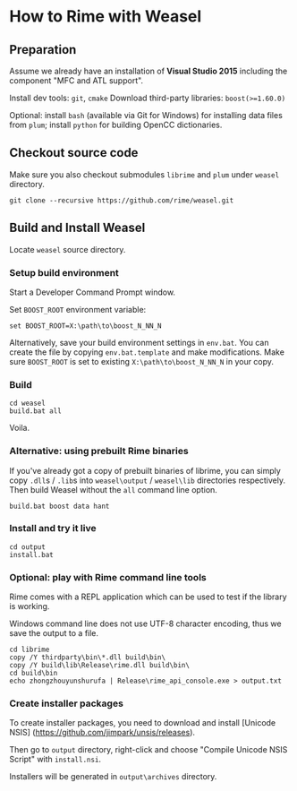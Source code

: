 # How to Rime with Weasel

## Preparation

Assume we already have an installation of **Visual Studio 2015** including the component "MFC and ATL support".

Install dev tools: `git`, `cmake`
Download third-party libraries: `boost(>=1.60.0)`

Optional:
install `bash` (available via Git for Windows) for installing data files from `plum`;
install `python` for building OpenCC dictionaries.

## Checkout source code

Make sure you also checkout submodules `librime` and `plum` under `weasel` directory.

```batch
git clone --recursive https://github.com/rime/weasel.git
```

## Build and Install Weasel

Locate `weasel` source directory.

### Setup build environment

Start a Developer Command Prompt window.

Set `BOOST_ROOT` environment variable:

```batch
set BOOST_ROOT=X:\path\to\boost_N_NN_N
```

Alternatively, save your build environment settings in `env.bat`.
You can create the file by copying `env.bat.template` and make modifications.
Make sure `BOOST_ROOT` is set to existing `X:\path\to\boost_N_NN_N` in your copy.

### Build

```batch
cd weasel
build.bat all
```

Voila.

### Alternative: using prebuilt Rime binaries

If you've already got a copy of prebuilt binaries of librime,
you can simply copy `.dll`s / `.lib`s into `weasel\output` / `weasel\lib` directories respectively.
Then build Weasel without the `all` command line option.

```batch
build.bat boost data hant
```

### Install and try it live

```batch
cd output
install.bat
```

### Optional: play with Rime command line tools

Rime comes with a REPL application which can be used to test if the library is working.

Windows command line does not use UTF-8 character encoding, thus we save the output to a file.

```batch
cd librime
copy /Y thirdparty\bin\*.dll build\bin\
copy /Y build\lib\Release\rime.dll build\bin\
cd build\bin
echo zhongzhouyunshurufa | Release\rime_api_console.exe > output.txt
```

### Create installer packages

To create installer packages, you need to download and install [Unicode NSIS] (https://github.com/jimpark/unsis/releases).

Then go to `output` directory, right-click and choose "Compile Unicode NSIS Script" with `install.nsi`.

Installers will be generated in `output\archives` directory.
